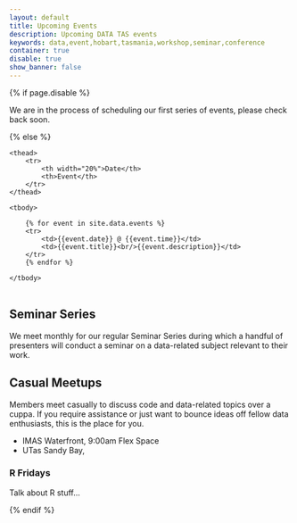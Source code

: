 ```yaml
---
layout: default
title: Upcoming Events
description: Upcoming DATA TAS events
keywords: data,event,hobart,tasmania,workshop,seminar,conference
container: true
disable: true
show_banner: false
---
```


{% if page.disable %}

<div class="alert alert-info">We are in the process of scheduling our first series of events, please check back soon.</div>

{% else %}
<table class="table table-bordered table-striped">

    <thead>
        <tr>
            <th width="20%">Date</th>
            <th>Event</th>
        </tr>
    </thead>

    <tbody>

        {% for event in site.data.events %}
        <tr>
            <td>{{event.date}} @ {{event.time}}</td>
            <td>{{event.title}}<br/>{{event.description}}</td>
        </tr>
        {% endfor %}

    </tbody>

</table>

## Seminar Series

We meet monthly for our regular Seminar Series during which a handful of presenters will conduct a seminar on a data-related subject relevant to their work.

## Casual Meetups

Members meet casually to discuss code and data-related topics over a cuppa. If you require assistance or just want to bounce ideas off fellow data enthusiasts, this is the place for you.

- IMAS Waterfront, 9:00am Flex Space
- UTas Sandy Bay,

### R Fridays

Talk about R stuff...

{% endif %}
